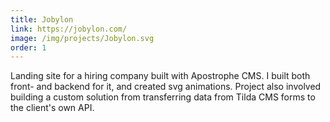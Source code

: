 ```yaml
---
title: Jobylon
link: https://jobylon.com/
image: /img/projects/Jobylon.svg
order: 1
---
```


Landing site for a hiring company built with Apostrophe CMS. I built both front- and backend for it, and created svg animations. Project also involved building a custom solution from transferring data from Tilda CMS forms to the client's own API.
